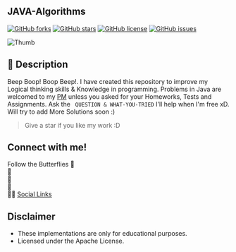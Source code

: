 ## JAVA-Algorithms

[![GitHub forks](https://img.shields.io/github/forks/vinuxd/java-algorithms)](https://github.com/vinuxd/java-algorithms/network)
[![GitHub stars](https://img.shields.io/github/stars/vinuxd/java-algorithms)](https://github.com/vinuxd/java-algorithms/stargazers)
[![GitHub license](https://img.shields.io/github/license/vinuxd/java-algorithms)](https://github.com/VinuXD/Java-Algorithms/blob/main/LICENSE)
[![GitHub issues](https://img.shields.io/github/issues/vinuxd/java-algorithms?style=plastic)](https://github.com/vinuxd/java-algorithms/issues)

![Thumb](https://telegra.ph/file/c1a0f9b61c83f1ddb2d0c.jpg)

## 🚀 Description

Beep Boop! Boop Beep!. I have created this repository to improve my Logical thinking skills & Knowledge in programming. Problems in Java are welcomed to my [PM](https://t.me/UltraNoobie) unless you asked for your Homeworks, Tests and Assignments. Ask the ` QUESTION & WHAT-YOU-TRIED` I'll help when I'm free xD. Will try to add More Solutions soon :)

> Give a star if you like my work :D

## Connect with me!

Follow the Butterflies 🦋 <br/>
 🦋 <br/>
🦋 <br/>
 🦋 <br/>
🦋🦋 [Social Links](http://bio.link/vinuxd)

## Disclaimer

* These implementations are only for educational purposes.
* Licensed under the Apache License.